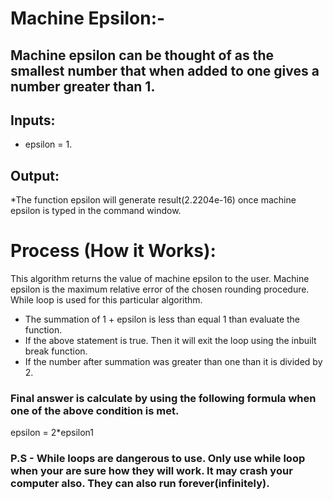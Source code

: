 # Machine Epsilon:-

## Machine epsilon can be thought of as the smallest number that when added to one gives a number greater than 1.

## Inputs:
* epsilon = 1.

## Output:
*The function epsilon will generate result(2.2204e-16) once machine epsilon is  typed
in the command window. 

# Process (How it Works):
This algorithm returns the value of machine epsilon to the user. Machine epsilon is the maximum relative error of the chosen rounding procedure. While loop is used for this particular algorithm. 
* The summation of 1 + epsilon is less than equal 1 than evaluate the function.
* If the above statement is true. Then it will exit the loop using the inbuilt break function.
* If the number after summation was greater than one than it is divided by 2.

### Final answer is calculate by using the following formula when one of the above condition is met.
epsilon = 2*epsilon1

### P.S - While loops are dangerous to use. Only use while loop when your are sure how they will work. It may crash your computer also. They can also run forever(infinitely).










